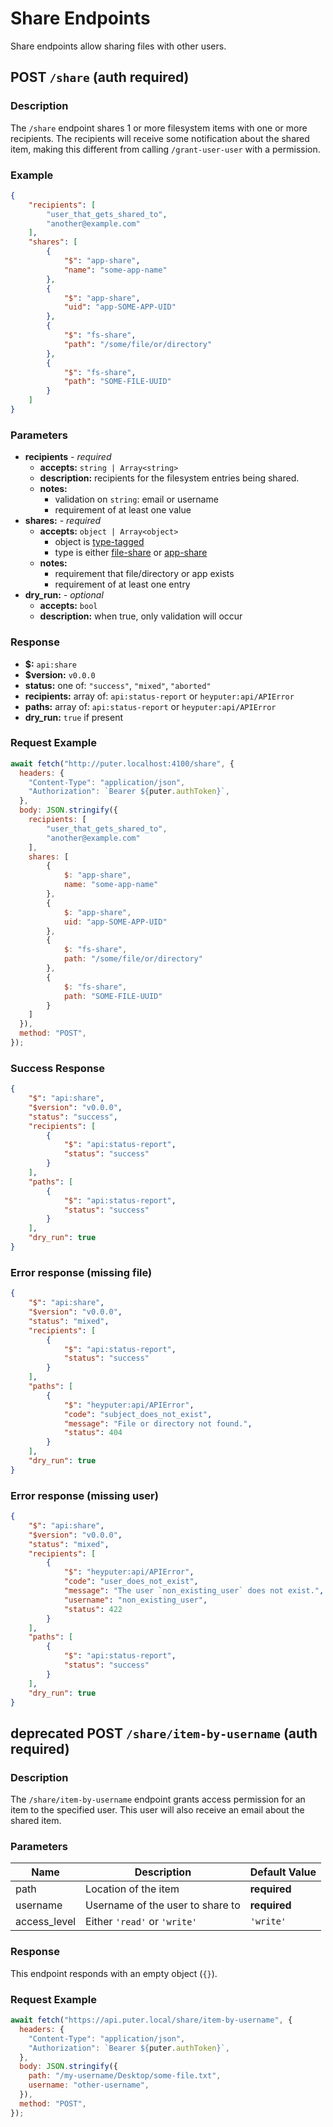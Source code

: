 # Share Endpoints

Share endpoints allow sharing files with other users.

## POST `/share` (auth required)

### Description

The `/share` endpoint shares 1 or more filesystem items
with one or more recipients. The recipients will receive
some notification about the shared item, making this
different from calling `/grant-user-user` with a permission.

### Example

```json
{
    "recipients": [
        "user_that_gets_shared_to",
        "another@example.com"
    ],
    "shares": [
        {
            "$": "app-share",
            "name": "some-app-name"
        },
        {
            "$": "app-share",
            "uid": "app-SOME-APP-UID"
        },
        {
            "$": "fs-share",
            "path": "/some/file/or/directory"
        },
        {
            "$": "fs-share",
            "path": "SOME-FILE-UUID"
        }
    ]
}
```

### Parameters

- **recipients** _- required_
  - **accepts:** `string | Array<string>`
  - **description:**
    recipients for the filesystem entries being shared.
  - **notes:**
    - validation on `string`: email or username
    - requirement of at least one value
- **shares:** _- required_
  - **accepts:** `object | Array<object>`
    - object is [type-tagged](./type-tagged.md)
    - type is either [file-share](./types/file-share.md)
      or [app-share](./types/app-share.md)
  - **notes:**
    - requirement that file/directory or app exists
    - requirement of at least one entry
- **dry_run:** _- optional_
  - **accepts:** `bool`
  - **description:**
    when true, only validation will occur
    
### Response

- **$:** `api:share`
- **$version:** `v0.0.0`
- **status:** one of: `"success"`, `"mixed"`, `"aborted"`
- **recipients:** array of: `api:status-report` or
  `heyputer:api/APIError`
- **paths:** array of: `api:status-report` or
  `heyputer:api/APIError`
- **dry_run:** `true` if present

### Request Example

```javascript
await fetch("http://puter.localhost:4100/share", {
  headers: {
    "Content-Type": "application/json",
    "Authorization": `Bearer ${puter.authToken}`,
  },
  body: JSON.stringify({
    recipients: [
        "user_that_gets_shared_to",
        "another@example.com"
    ],
    shares: [
        {
            $: "app-share",
            name: "some-app-name"
        },
        {
            $: "app-share",
            uid: "app-SOME-APP-UID"
        },
        {
            $: "fs-share",
            path: "/some/file/or/directory"
        },
        {
            $: "fs-share",
            path: "SOME-FILE-UUID"
        }
    ]
  }),
  method: "POST",
});
```

### Success Response

```json
{
    "$": "api:share",
    "$version": "v0.0.0",
    "status": "success",
    "recipients": [
        {
            "$": "api:status-report",
            "status": "success"
        }
    ],
    "paths": [
        {
            "$": "api:status-report",
            "status": "success"
        }
    ],
    "dry_run": true
}
```

### Error response (missing file)

```json
{
    "$": "api:share",
    "$version": "v0.0.0",
    "status": "mixed",
    "recipients": [
        {
            "$": "api:status-report",
            "status": "success"
        }
    ],
    "paths": [
        {
            "$": "heyputer:api/APIError",
            "code": "subject_does_not_exist",
            "message": "File or directory not found.",
            "status": 404
        }
    ],
    "dry_run": true
}
```

### Error response (missing user)

```json
{
    "$": "api:share",
    "$version": "v0.0.0",
    "status": "mixed",
    "recipients": [
        {
            "$": "heyputer:api/APIError",
            "code": "user_does_not_exist",
            "message": "The user `non_existing_user` does not exist.",
            "username": "non_existing_user",
            "status": 422
        }
    ],
    "paths": [
        {
            "$": "api:status-report",
            "status": "success"
        }
    ],
    "dry_run": true
}
```

## **deprecated** POST `/share/item-by-username` (auth required)

### Description

The `/share/item-by-username` endpoint grants access permission
for an item to the specified user. This user will also receive an
email about the shared item.

### Parameters

| Name | Description | Default Value |
| ---- | ----------- | -------- |
| path | Location of the item | **required** |
| username | Username of the user to share to | **required** |
| access_level | Either `'read'` or `'write'` | `'write'` |

### Response

This endpoint responds with an empty object (`{}`).

### Request Example

```javascript
await fetch("https://api.puter.local/share/item-by-username", {
  headers: {
    "Content-Type": "application/json",
    "Authorization": `Bearer ${puter.authToken}`,
  },
  body: JSON.stringify({
    path: "/my-username/Desktop/some-file.txt",
    username: "other-username",
  }),
  method: "POST",
});
```
